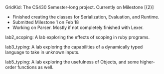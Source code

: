 GridKid: The CS430 Semester-long project. Currently on Milestone [{2}]
  - Finished creating the classes for Serialization, Evaluation, and Runtime.
  - Submitted Milestone 1 on Feb 18
  - Working on Parser. Mostly if not completely finished with Lexer.

lab2_scoping: A lab exploring the effects of scoping in ruby programs.

lab3_typing: A lab exploring the capabilities of a dynamically typed language to take in unknown inputs.

lab5_typing: A lab exploring the usefulness of Objects, and some higher-order functions as well.